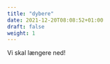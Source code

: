 ```yaml
---
title: "dybere"
date: 2021-12-20T08:08:52+01:00
draft: false
weight: 1
---
```


Vi skal længere ned!